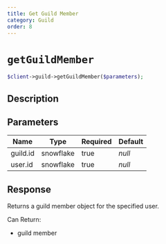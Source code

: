 ```yaml
---
title: Get Guild Member
category: Guild
order: 8
---
```


# `getGuildMember`

```php
$client->guild->getGuildMember($parameters);
```

## Description



## Parameters


Name | Type | Required | Default
--- | --- | --- | ---
guild.id | snowflake | true | *null*
user.id | snowflake | true | *null*

## Response

Returns a guild member object for the specified user.

Can Return:

* guild member
